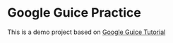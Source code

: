 # Google Guice Practice

This is a demo project based on [Google Guice Tutorial](https://www.tutorialspoint.com/guice/guice_linked_binding.htm)